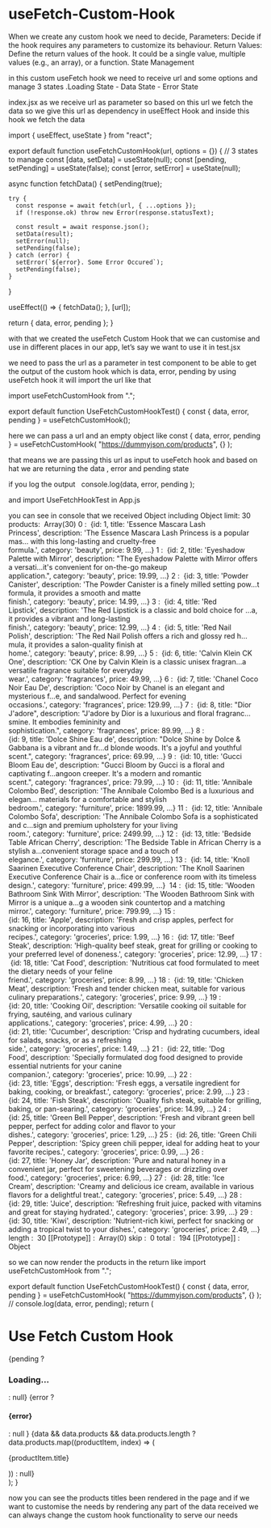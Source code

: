 # useFetch-Custom-Hook

When we create any custom hook we need to decide, 
Parameters: Decide if the hook requires any parameters to customize its behaviour.
Return Values: Define the return values of the hook. It could be a single value, multiple values (e.g., an array), or a function.
State Management


in this custom useFetch hook we need to receive url and some options and manage 3 states .Loading State - Data State - Error State

index.jsx
as we receive url as parameter so based on this url we fetch the data so we give this url as dependency in useEffect Hook and inside this hook we fetch the data

import { useEffect, useState } from "react";

export default function useFetchCustomHook(url, options = {}) {
  // 3 states to manage
  const [data, setData] = useState(null);
  const [pending, setPending] = useState(false);
  const [error, setError] = useState(null);

  async function fetchData() {
    setPending(true);

    try {
      const response = await fetch(url, { ...options });
      if (!response.ok) throw new Error(response.statusText);

      const result = await response.json();
      setData(result);
      setError(null);
      setPending(false);
    } catch (error) {
      setError(`${error}. Some Error Occured`);
      setPending(false);
    }
  }

  useEffect(() => {
    fetchData();
  }, [url]);

  return { data, error, pending };
}



with that we created the useFetch Custom Hook that we can customise and use in different places in our app, let’s say we want to use it in test.jsx

we need to pass the url as a parameter in test component to be able to get the output of the custom hook which is data, error, pending by using useFetch hook it will import the url like that


import useFetchCustomHook from ".";

export default function UseFetchCustomHookTest() {
  const { data, error, pending } = useFetchCustomHook();


here we can pass a url and an empty object like
  const { data, error, pending } = useFetchCustomHook(
    "https://dummyjson.com/products",
    {}
  );

that means we are passing this url as input to useFetch hook and based on hat we are returning the data , error and pending state

if you log the output  
console.log(data, error, pending );

and import UseFetchHookTest in App.js

you can see in console that we received Object including
Object
limit: 30 products:  Array(30)
	0 :  {id: 1, title: 'Essence Mascara Lash Princess', description: 'The Essence Mascara Lash Princess is a popular mas… with this long-lasting and cruelty-free formula.', category: 'beauty', price: 9.99, …} 1 :  {id: 2, title: 'Eyeshadow Palette with Mirror', description: "The Eyeshadow Palette with Mirror offers a versati…it's convenient for on-the-go makeup application.", category: 'beauty', price: 19.99, …} 2 :  {id: 3, title: 'Powder Canister', description: 'The Powder Canister is a finely milled setting pow…t formula, it provides a smooth and matte finish.', category: 'beauty', price: 14.99, …} 3 :  {id: 4, title: 'Red Lipstick', description: 'The Red Lipstick is a classic and bold choice for …a, it provides a vibrant and long-lasting finish.', category: 'beauty', price: 12.99, …} 4 :  {id: 5, title: 'Red Nail Polish', description: 'The Red Nail Polish offers a rich and glossy red h…mula, it provides a salon-quality finish at home.', category: 'beauty', price: 8.99, …} 5 :  {id: 6, title: 'Calvin Klein CK One', description: 'CK One by Calvin Klein is a classic unisex fragran…a versatile fragrance suitable for everyday wear.', category: 'fragrances', price: 49.99, …} 6 :  {id: 7, title: 'Chanel Coco Noir Eau De', description: 'Coco Noir by Chanel is an elegant and mysterious f…e, and sandalwood. Perfect for evening occasions.', category: 'fragrances', price: 129.99, …} 7 :  {id: 8, title: "Dior J'adore", description: "J'adore by Dior is a luxurious and floral fragranc…smine. It embodies femininity and sophistication.", category: 'fragrances', price: 89.99, …} 8 :  {id: 9, title: 'Dolce Shine Eau de', description: "Dolce Shine by Dolce & Gabbana is a vibrant and fr…d blonde woods. It's a joyful and youthful scent.", category: 'fragrances', price: 69.99, …} 9 :  {id: 10, title: 'Gucci Bloom Eau de', description: "Gucci Bloom by Gucci is a floral and captivating f…angoon creeper. It's a modern and romantic scent.", category: 'fragrances', price: 79.99, …} 10 :  {id: 11, title: 'Annibale Colombo Bed', description: 'The Annibale Colombo Bed is a luxurious and elegan… materials for a comfortable and stylish bedroom.', category: 'furniture', price: 1899.99, …} 11 :  {id: 12, title: 'Annibale Colombo Sofa', description: 'The Annibale Colombo Sofa is a sophisticated and c…sign and premium upholstery for your living room.', category: 'furniture', price: 2499.99, …} 12 :  {id: 13, title: 'Bedside Table African Cherry', description: 'The Bedside Table in African Cherry is a stylish a…convenient storage space and a touch of elegance.', category: 'furniture', price: 299.99, …} 13 :  {id: 14, title: 'Knoll Saarinen Executive Conference Chair', description: 'The Knoll Saarinen Executive Conference Chair is a…fice or conference room with its timeless design.', category: 'furniture', price: 499.99, …}  14 :  {id: 15, title: 'Wooden Bathroom Sink With Mirror', description: 'The Wooden Bathroom Sink with Mirror is a unique a…g a wooden sink countertop and a matching mirror.', category: 'furniture', price: 799.99, …} 15 :  {id: 16, title: 'Apple', description: 'Fresh and crisp apples, perfect for snacking or incorporating into various recipes.', category: 'groceries', price: 1.99, …} 16 :  {id: 17, title: 'Beef Steak', description: 'High-quality beef steak, great for grilling or cooking to your preferred level of doneness.', category: 'groceries', price: 12.99, …} 17 :  {id: 18, title: 'Cat Food', description: 'Nutritious cat food formulated to meet the dietary needs of your feline friend.', category: 'groceries', price: 8.99, …} 18 :  {id: 19, title: 'Chicken Meat', description: 'Fresh and tender chicken meat, suitable for various culinary preparations.', category: 'groceries', price: 9.99, …} 19 :  {id: 20, title: 'Cooking Oil', description: 'Versatile cooking oil suitable for frying, sautéing, and various culinary applications.', category: 'groceries', price: 4.99, …} 20 :  {id: 21, title: 'Cucumber', description: 'Crisp and hydrating cucumbers, ideal for salads, snacks, or as a refreshing side.', category: 'groceries', price: 1.49, …} 21 :  {id: 22, title: 'Dog Food', description: 'Specially formulated dog food designed to provide essential nutrients for your canine companion.', category: 'groceries', price: 10.99, …} 22 :  {id: 23, title: 'Eggs', description: 'Fresh eggs, a versatile ingredient for baking, cooking, or breakfast.', category: 'groceries', price: 2.99, …} 23 :  {id: 24, title: 'Fish Steak', description: 'Quality fish steak, suitable for grilling, baking, or pan-searing.', category: 'groceries', price: 14.99, …} 24 :  {id: 25, title: 'Green Bell Pepper', description: 'Fresh and vibrant green bell pepper, perfect for adding color and flavor to your dishes.', category: 'groceries', price: 1.29, …} 25 :  {id: 26, title: 'Green Chili Pepper', description: 'Spicy green chili pepper, ideal for adding heat to your favorite recipes.', category: 'groceries', price: 0.99, …} 26 :  {id: 27, title: 'Honey Jar', description: 'Pure and natural honey in a convenient jar, perfect for sweetening beverages or drizzling over food.', category: 'groceries', price: 6.99, …} 27 :  {id: 28, title: 'Ice Cream', description: 'Creamy and delicious ice cream, available in various flavors for a delightful treat.', category: 'groceries', price: 5.49, …} 28 :  {id: 29, title: 'Juice', description: 'Refreshing fruit juice, packed with vitamins and great for staying hydrated.', category: 'groceries', price: 3.99, …} 29 :  {id: 30, title: 'Kiwi', description: 'Nutrient-rich kiwi, perfect for snacking or adding a tropical twist to your dishes.', category: 'groceries', price: 2.49, …} length :  30 [[Prototype]] :  Array(0)
	skip :  0 total :  194 [[Prototype]] :  Object


so we can now render the products in the return like
import useFetchCustomHook from ".";

export default function UseFetchCustomHookTest() {
  const { data, error, pending } = useFetchCustomHook(
    "https://dummyjson.com/products",
    {}
  );
//   console.log(data, error, pending);
  return (
    <div>
      <h1>Use Fetch Custom Hook</h1>
      {pending ? <h3>Loading...</h3> : null}
      {error ? <h4>{error}</h4> : null }
      {data && data.products && data.products.length
        ? data.products.map((productItem, index) => (
            <p key={index}>{productItem.title}</p>
          ))
        : null}
    </div>
  );
}



now you can see the products titles been rendered in the page and if we want to customise the needs by rendering any part of the data received we can always change the custom hook functionality to serve our needs

